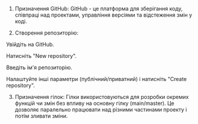 1) Призначення GitHub: GitHub - це платформа для зберігання коду, співпраці над проектами, управління версіями та відстеження змін у коді.

2) Створення репозиторію:

  Увійдіть на GitHub.
  
  Натисніть "New repository".

  Введіть ім'я репозиторію.

  Налаштуйте інші параметри (публічний/приватний) і натисніть "Create repository".

3) Призначення гілок: Гілки використовуються для розробки окремих функцій чи змін без впливу на основну гілку (main/master). Це дозволяє паралельно працювати над різними частинами проекту і потім зливати зміни.

